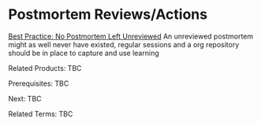 # Postmortem Reviews/Actions
[Best Practice: No Postmortem Left Unreviewed](https://sre.google/sre-book/postmortem-culture/) An unreviewed postmortem might as well never have existed, regular sessions and a org repository should be in place to capture and use learning

Related Products: TBC

Prerequisites:  TBC

Next: TBC

Related Terms: TBC
